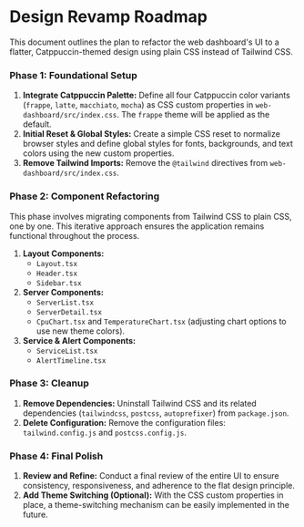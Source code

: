 # Design Revamp Roadmap

This document outlines the plan to refactor the web dashboard's UI to a flatter, Catppuccin-themed design using plain CSS instead of Tailwind CSS.

### Phase 1: Foundational Setup

1.  **Integrate Catppuccin Palette:** Define all four Catppuccin color variants (`frappe`, `latte`, `macchiato`, `mocha`) as CSS custom properties in `web-dashboard/src/index.css`. The `frappe` theme will be applied as the default.
2.  **Initial Reset & Global Styles:** Create a simple CSS reset to normalize browser styles and define global styles for fonts, backgrounds, and text colors using the new custom properties.
3.  **Remove Tailwind Imports:** Remove the `@tailwind` directives from `web-dashboard/src/index.css`.

### Phase 2: Component Refactoring

This phase involves migrating components from Tailwind CSS to plain CSS, one by one. This iterative approach ensures the application remains functional throughout the process.

1.  **Layout Components:**
    *   `Layout.tsx`
    *   `Header.tsx`
    *   `Sidebar.tsx`
2.  **Server Components:**
    *   `ServerList.tsx`
    *   `ServerDetail.tsx`
    *   `CpuChart.tsx` and `TemperatureChart.tsx` (adjusting chart options to use new theme colors).
3.  **Service & Alert Components:**
    *   `ServiceList.tsx`
    *   `AlertTimeline.tsx`

### Phase 3: Cleanup

1.  **Remove Dependencies:** Uninstall Tailwind CSS and its related dependencies (`tailwindcss`, `postcss`, `autoprefixer`) from `package.json`.
2.  **Delete Configuration:** Remove the configuration files: `tailwind.config.js` and `postcss.config.js`.

### Phase 4: Final Polish

1.  **Review and Refine:** Conduct a final review of the entire UI to ensure consistency, responsiveness, and adherence to the flat design principle.
2.  **Add Theme Switching (Optional):** With the CSS custom properties in place, a theme-switching mechanism can be easily implemented in the future.
